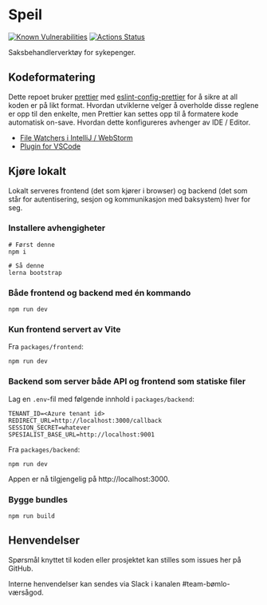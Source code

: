 # Speil

[![Known Vulnerabilities](https://snyk.io/test/github/navikt/helse-speil/badge.svg)](https://snyk.io/test/github/navikt/helse-speil)
[![Actions Status](https://github.com/navikt/helse-speil/workflows/master/badge.svg)](https://github.com/navikt/helse-speil/actions)

Saksbehandlerverktøy for sykepenger.

## Kodeformatering

Dette repoet bruker [prettier](https://prettier.io/) med [eslint-config-prettier](https://github.com/prettier/eslint-config-prettier)
for å sikre at all koden er på likt format. Hvordan utviklerne velger å overholde disse reglene er opp til den enkelte, men
Prettier kan settes opp til å formatere kode automatisk on-save. Hvordan dette konfigureres avhenger av IDE / Editor.

-   [File Watchers i IntelliJ / WebStorm](https://prettier.io/docs/en/webstorm.html)
-   [Plugin for VSCode](https://github.com/prettier/prettier-vscode)

## Kjøre lokalt

Lokalt serveres frontend (det som kjører i browser) og backend (det som står for autentisering, sesjon og kommunikasjon med baksystem) hver for seg.

### Installere avhengigheter

```shell
# Først denne
npm i

# Så denne
lerna bootstrap
```

### Både frontend og backend med én kommando

```
npm run dev
```

### Kun frontend servert av Vite

Fra `packages/frontend`:

```
npm run dev
```

### Backend som server både API og frontend som statiske filer

Lag en `.env`-fil med følgende innhold i `packages/backend`:

```
TENANT_ID=<Azure tenant id>
REDIRECT_URL=http://localhost:3000/callback
SESSION_SECRET=whatever
SPESIALIST_BASE_URL=http://localhost:9001
```

Fra `packages/backend`:

```
npm run dev
```

Appen er nå tilgjengelig på http://localhost:3000.

### Bygge bundles

```
npm run build
```

## Henvendelser

Spørsmål knyttet til koden eller prosjektet kan stilles som issues her på GitHub.

Interne henvendelser kan sendes via Slack i kanalen #team-bømlo-værsågod.
